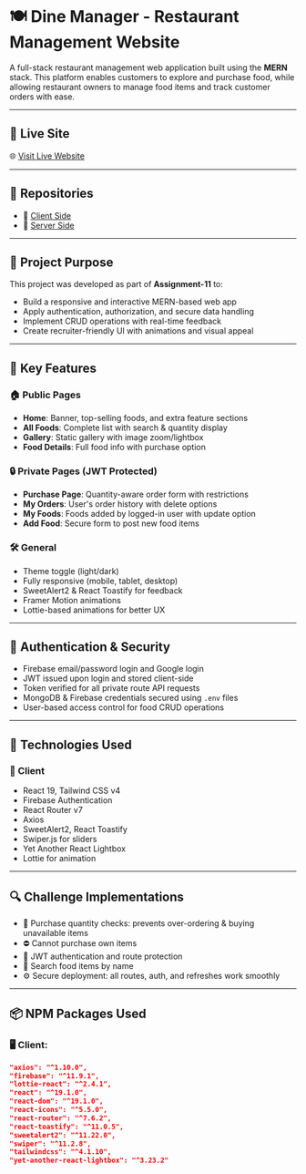 # 🍽️ Dine Manager - Restaurant Management Website

A full-stack restaurant management web application built using the **MERN** stack. This platform enables customers to explore and purchase food, while allowing restaurant owners to manage food items and track customer orders with ease.

---

## 🔗 Live Site

🌐 [Visit Live Website](https://restaurant-management-sy-6dee9.web.app/)

---

## 📂 Repositories

- 🔧 [Client Side](https://github.com/Programming-Hero-Web-Course4/b11a11-client-side-AbuSufianMahin)
- 🔧 [Server Side](https://github.com/Programming-Hero-Web-Course4/b11a11-server-side-AbuSufianMahin)

---

## 🎯 Project Purpose

This project was developed as part of **Assignment-11** to:
- Build a responsive and interactive MERN-based web app
- Apply authentication, authorization, and secure data handling
- Implement CRUD operations with real-time feedback
- Create recruiter-friendly UI with animations and visual appeal

---

## 🚀 Key Features

### 🏠 Public Pages
- **Home**: Banner, top-selling foods, and extra feature sections
- **All Foods**: Complete list with search & quantity display
- **Gallery**: Static gallery with image zoom/lightbox
- **Food Details**: Full food info with purchase option

### 🔒 Private Pages (JWT Protected)
- **Purchase Page**: Quantity-aware order form with restrictions
- **My Orders**: User's order history with delete options
- **My Foods**: Foods added by logged-in user with update option
- **Add Food**: Secure form to post new food items

### 🛠️ General
- Theme toggle (light/dark)
- Fully responsive (mobile, tablet, desktop)
- SweetAlert2 & React Toastify for feedback
- Framer Motion animations
- Lottie-based animations for better UX

---

## 🔐 Authentication & Security

- Firebase email/password login and Google login
- JWT issued upon login and stored client-side
- Token verified for all private route API requests
- MongoDB & Firebase credentials secured using `.env` files
- User-based access control for food CRUD operations

---

## 🧰 Technologies Used

### 🔧 Client
- React 19, Tailwind CSS v4
- Firebase Authentication
- React Router v7
- Axios
- SweetAlert2, React Toastify
- Swiper.js for sliders
- Yet Another React Lightbox
- Lottie for animation

---

## 🔍 Challenge Implementations

- 🔄 Purchase quantity checks: prevents over-ordering & buying unavailable items
- ⛔ Cannot purchase own items
- 🔐 JWT authentication and route protection
- 🔎 Search food items by name
- ⚙️ Secure deployment: all routes, auth, and refreshes work smoothly

---

## 📦 NPM Packages Used

### 🖥️ Client:
```json
"axios": "^1.10.0",
"firebase": "^11.9.1",
"lottie-react": "^2.4.1",
"react": "^19.1.0",
"react-dom": "^19.1.0",
"react-icons": "^5.5.0",
"react-router": "^7.6.2",
"react-toastify": "^11.0.5",
"sweetalert2": "^11.22.0",
"swiper": "^11.2.8",
"tailwindcss": "^4.1.10",
"yet-another-react-lightbox": "^3.23.2"
